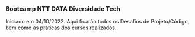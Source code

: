 ### Bootcamp NTT DATA Diversidade Tech
Iniciado em 04/10/2022.
Aqui ficarão todos os Desafios de Projeto/Código, bem como as práticas dos cursos realizados.